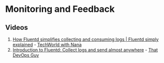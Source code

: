 # Monitoring and Feedback


## Videos

1. [How Fluentd simplifies collecting and consuming logs | Fluentd simply explained](https://youtu.be/5ofsNyHZwWE?si=cSnfVJGAuTJjaz8i) - [TechWorld with Nana](https://www.youtube.com/@TechWorldwithNana)
2. [Introduction to Fluentd: Collect logs and send almost anywhere](https://youtu.be/Gp0-7oVOtPw?si=P1wwh7R9ofZ4BtBi) - [That DevOps Guy](https://www.youtube.com/@MarcelDempers)